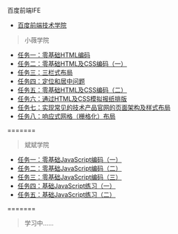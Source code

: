 百度前端IFE
* [百度前端技术学院](http://ife.baidu.com/)

> 小薇学院

* [任务一：零基础HTML编码](https://cwwoliver.github.io/Baidu-IFE/xiaoweicollege/task01/task01.html)
* [任务二：零基础HTML及CSS编码（一）](https://cwwoliver.github.io/Baidu-IFE/xiaoweicollege/task02/task02.html)
* [任务三：三栏式布局](https://cwwoliver.github.io/Baidu-IFE/xiaoweicollege/task03/task03.html)
* [任务四：定位和居中问题](https://cwwoliver.github.io/Baidu-IFE/xiaoweicollege/task04/task04.html)
* [任务五：零基础HTML及CSS编码（二）](https://cwwoliver.github.io/Baidu-IFE/xiaoweicollege/task05/task05.html)
* [任务六：通过HTML及CSS模拟报纸排版](https://cwwoliver.github.io/Baidu-IFE/xiaoweicollege/task06/task06.html)
* [任务七：实现常见的技术产品官网的页面架构及样式布局](https://cwwoliver.github.io/Baidu-IFE/xiaoweicollege/task07/task07.html)
* [任务八：响应式网格（栅格化）布局](https://cwwoliver.github.io/Baidu-IFE/xiaoweicollege/task08/task08.html)


=======

> 斌斌学院

* [任务一：零基础JavaScript编码（一）](https://cwwoliver.github.io/Baidu-IFE/binbincollege/task01/task01.html)
* [任务二：零基础JavaScript编码（二）](https://cwwoliver.github.io/Baidu-IFE/binbincollege/task02/task02.html)
* [任务三：零基础JavaScript编码（三）](https://cwwoliver.github.io/Baidu-IFE/binbincollege/task03/task03.html)
* [任务四：基础JavaScript练习（一）](https://cwwoliver.github.io/Baidu-IFE/binbincollege/task04/task04.html)
* [任务五：基础JavaScript练习（二）](https://cwwoliver.github.io/Baidu-IFE/binbincollege/task05/task05.html)



=======


> 学习中......
